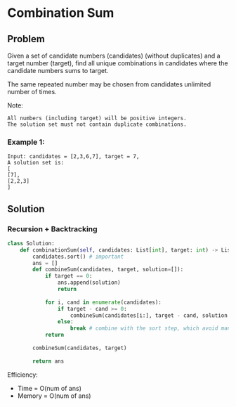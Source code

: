 # Combination Sum

## Problem
Given a set of candidate numbers (candidates) (without duplicates) and a target number (target), find all unique combinations in candidates where the candidate numbers sums to target.

The same repeated number may be chosen from candidates unlimited number of times.

Note:

    All numbers (including target) will be positive integers.
    The solution set must not contain duplicate combinations.

### Example 1:

    Input: candidates = [2,3,6,7], target = 7,
    A solution set is:
    [
    [7],
    [2,2,3]
    ]

## Solution
### Recursion + Backtracking
```python
class Solution:
    def combinationSum(self, candidates: List[int], target: int) -> List[List[int]]:
        candidates.sort() # important
        ans = []
        def combineSum(candidates, target, solution=[]):
            if target == 0:
                ans.append(solution)
                return
            
            for i, cand in enumerate(candidates):
                if target - cand >= 0:
                    combineSum(candidates[i:], target - cand, solution + [cand])
                else:
                    break # combine with the sort step, which avoid many abvious mistakes and improve the efficiency
            return
        
        combineSum(candidates, target)
        
        return ans
```

Efficiency:
* Time = O(num of ans)
* Memory = O(num of ans)
